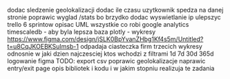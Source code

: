 dodac sledzenie geolokalizacji
dodac ile czasu uzytkownik spedza na danej stronie
poprawic wyglad /stats bo brzydko
dodac wyswietlanie ip
ulepszyc trello 6 sprintow
opisac UML wszystkie
co robi google analytics
timescaledb - aby byla lepsza baza
plotly - wykresy
https://www.figma.com/design/jSLK0BpYvanZHbg1Kf4s5m/Untitled?t=u8CqJKOEBKSuImsb-1
odpadaja ciasteczka firm trzecich
wykresy odnosnie w jaki dzien najczesciej ktos wchodzi z filtrami 1d 7d 30d 365d
logowanie figma
TODO:
export csv
poprawic geolokalizacje
naprawic entry/exit page
opis bibliotek i kodu i w jakim stopniu realizuja te zadania
